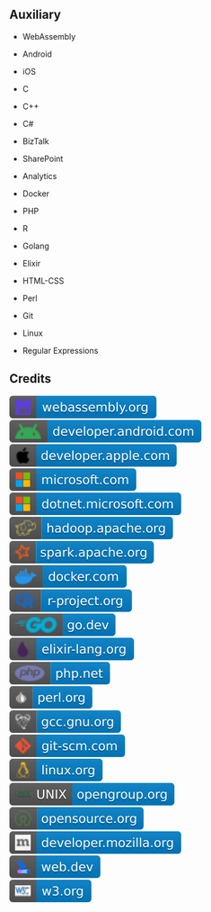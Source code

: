Auxiliary
---------

- WebAssembly

- Android

- iOS

- C

- C++

- C#

- BizTalk

- SharePoint

- Analytics

- Docker

- PHP

- R

- Golang

- Elixir

- HTML-CSS

- Perl

- Git

- Linux

- Regular Expressions

Credits
-------
[![image](
Credits/webassembly.org.svg)](https://webassembly.org/)  
[![image](
Credits/developer.android.com.svg)](https://developer.android.com/)  
[![image](
Credits/developer.apple.com.svg)](https://developer.apple.com/)  
[![image](
Credits/microsoft.com.svg)](https://microsoft.com/)  
[![image](
Credits/dotnet.microsoft.com.svg)](https://dotnet.microsoft.com/)  
[![image](
Credits/hadoop.apache.org.svg)](https://hadoop.apache.org/)  
[![image](
Credits/spark.apache.org.svg)](https://spark.apache.org/)  
[![image](
Credits/docker.com.svg)](https://docker.com/)  
[![image](
Credits/r-project.org.svg)](https://r-project.org/)  
[![image](
Credits/go.dev.svg)](https://go.dev/)  
[![image](
Credits/elixir-lang.org.svg)](https://elixir-lang.org/)  
[![image](
Credits/php.net.svg)](https://php.net/)  
[![image](
Credits/perl.org.svg)](https://perl.org/)  
[![image](
Credits/gcc.gnu.org.svg)](https://gcc.gnu.org/)  
[![image](
Credits/git-scm.com.svg)](https://git-scm.com/)  
[![image](
Credits/linux.org.svg)](https://linux.org/)  
[![image](
Credits/UNIX-opengroup.org.svg)](https://opengroup.org/)  
[![image](
Credits/opensource.org.svg)](https://opensource.org/)<!--[![image](
Credits/opengroup.org.svg)](https://opengroup.org/)-->  
[![image](
Credits/developer.mozilla.org.svg)](https://developer.mozilla.org/)  
[![image](
Credits/web.dev.svg)](https://web.dev/)  
[![image](
Credits/w3.org.svg)](https://w3.org/)